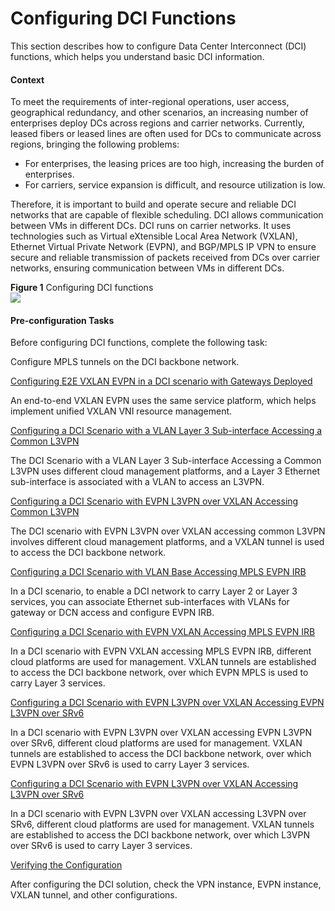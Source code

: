 Configuring DCI Functions
=========================

This section describes how to configure Data Center Interconnect (DCI) functions, which helps you understand basic DCI information.

#### Context

To meet the requirements of inter-regional operations, user access, geographical redundancy, and other scenarios, an increasing number of enterprises deploy DCs across regions and carrier networks. Currently, leased fibers or leased lines are often used for DCs to communicate across regions, bringing the following problems:

* For enterprises, the leasing prices are too high, increasing the burden of enterprises.
* For carriers, service expansion is difficult, and resource utilization is low.

Therefore, it is important to build and operate secure and reliable DCI networks that are capable of flexible scheduling. DCI allows communication between VMs in different DCs. DCI runs on carrier networks. It uses technologies such as Virtual eXtensible Local Area Network (VXLAN), Ethernet Virtual Private Network (EVPN), and BGP/MPLS IP VPN to ensure secure and reliable transmission of packets received from DCs over carrier networks, ensuring communication between VMs in different DCs.

**Figure 1** Configuring DCI functions  
![](images/fig_dc_vrp_dci_cfg_000201.png)  


#### Pre-configuration Tasks

Before configuring DCI functions, complete the following task:

Configure MPLS tunnels on the DCI backbone network.


[Configuring E2E VXLAN EVPN in a DCI scenario with Gateways Deployed](../../../../software/nev8r10_vrpv8r16/user/vrp/dc_vrp_dci_cfg_0003.html)

An end-to-end VXLAN EVPN uses the same service platform, which helps implement unified VXLAN VNI resource management.

[Configuring a DCI Scenario with a VLAN Layer 3 Sub-interface Accessing a Common L3VPN](../../../../software/nev8r10_vrpv8r16/user/vrp/dc_vrp_dci_cfg_0004.html)

The DCI Scenario with a VLAN Layer 3 Sub-interface Accessing a Common L3VPN uses different cloud management platforms, and a Layer 3 Ethernet sub-interface is associated with a VLAN to access an L3VPN.

[Configuring a DCI Scenario with EVPN L3VPN over VXLAN Accessing Common L3VPN](../../../../software/nev8r10_vrpv8r16/user/vrp/dc_vrp_dci_cfg_0005.html)

The DCI scenario with EVPN L3VPN over VXLAN accessing common L3VPN involves different cloud management platforms, and a VXLAN tunnel is used to access the DCI backbone network.

[Configuring a DCI Scenario with VLAN Base Accessing MPLS EVPN IRB](../../../../software/nev8r10_vrpv8r16/user/vrp/dc_vrp_dci_cfg_0029.html)

In a DCI scenario, to enable a DCI network to carry Layer 2 or Layer 3 services, you can associate Ethernet sub-interfaces with VLANs for gateway or DCN access and configure EVPN IRB.

[Configuring a DCI Scenario with EVPN VXLAN Accessing MPLS EVPN IRB](../../../../software/nev8r10_vrpv8r16/user/vrp/dc_vrp_dci_cfg_0027.html)

In a DCI scenario with EVPN VXLAN accessing MPLS EVPN IRB, different cloud platforms are used for management. VXLAN tunnels are established to access the DCI backbone network, over which EVPN MPLS is used to carry Layer 3 services.

[Configuring a DCI Scenario with EVPN L3VPN over VXLAN Accessing EVPN L3VPN over SRv6](../../../../software/nev8r10_vrpv8r16/user/vrp/dc_vrp_dci_cfg_0045.html)

In a DCI scenario with EVPN L3VPN over VXLAN accessing EVPN L3VPN over SRv6, different cloud platforms are used for management. VXLAN tunnels are established to access the DCI backbone network, over which EVPN L3VPN over SRv6 is used to carry Layer 3 services.

[Configuring a DCI Scenario with EVPN L3VPN over VXLAN Accessing L3VPN over SRv6](../../../../software/nev8r10_vrpv8r16/user/vrp/dc_vrp_dci_cfg_0046.html)

In a DCI scenario with EVPN L3VPN over VXLAN accessing L3VPN over SRv6, different cloud platforms are used for management. VXLAN tunnels are established to access the DCI backbone network, over which L3VPN over SRv6 is used to carry Layer 3 services.

[Verifying the Configuration](../../../../software/nev8r10_vrpv8r16/user/vrp/dc_vrp_dci_cfg_0009.html)

After configuring the DCI solution, check the VPN instance, EVPN instance, VXLAN tunnel, and other configurations.